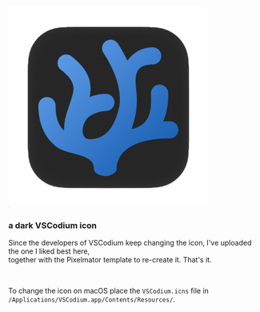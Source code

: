 <img src="./VSCodium_new_dark_900x900.svg" width="400"/>

### a dark VSCodium icon

Since the developers of VSCodium keep changing the icon, I've uploaded the one I liked best here,  
together with the Pixelmator template to re-create it. That's it.

</br>

To change the icon on macOS place the `VSCodium.icns` file in `/Applications/VSCodium.app/Contents/Resources/`.
